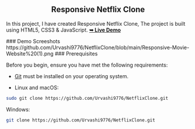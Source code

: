  <h2 align="center">Responsive Netflix Clone</h2>

  In this project, I have created Responsive Netflix Clone, The project is built using HTML5, CSS3 & JavaScript.
  <a href="https://Urvashi9776.github.io/NetflixClone/"><strong>➥ Live Demo</strong></a>

</div>
### Demo Screeshots
https://github.com/Urvashi9776/NetflixClone/blob/main/Responsive-Movie-Website%20(1).png
### Prerequisites

Before you begin, ensure you have met the following requirements:

* [Git](https://git-scm.com/downloads "Download Git") must be installed on your operating system.

* Linux and macOS:

```bash
sudo git clone https://github.com/Urvashi9776/NetflixClone.git
```

Windows:

```bash
git clone https://github.com/Urvashi9776/NetflixClone.git
```


